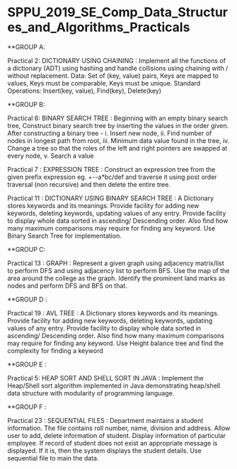 # SPPU_2019_SE_Comp_Data_Structures_and_Algorithms_Practicals

**GROUP A:

Practical 2: DICTIONARY USING CHAINING : Implement all the functions of a dictionary (ADT) using hashing and handle collisions using chaining with / without replacement. Data: Set of (key, value) pairs, Keys are mapped to values, Keys must be comparable, Keys must be unique. Standard Operations: Insert(key, value), Find(key), Delete(key)

**GROUP B:

Practical 6: BINARY SEARCH TREE : Beginning with an empty binary search tree, Construct binary search tree by inserting the values in the order given. After constructing a binary tree - 
i. Insert new node, 
ii. Find number of nodes in longest path from root, 
iii. Minimum data value found in the tree, 
iv. Change a tree so that the roles of the left and right pointers are swapped at every node, 
v. Search a value

Practical 7 : EXPRESSION TREE : Construct an expression tree from the given prefix expression eg. +--a*bc/def and traverse it using post order traversal (non recursive) and then delete the entire tree.

Practical 11 : DICTIONARY USING BINARY SEARCH TREE : A Dictionary stores keywords and its meanings. Provide facility for adding new keywords, deleting keywords, updating values of any entry. Provide facility to display whole data sorted in ascending/ Descending order. Also find how many maximum comparisons may require for finding any keyword. Use Binary Search Tree for implementation.

**GROUP C: 

Practical 13 : GRAPH : Represent a given graph using adjacency matrix/list to perform DFS and using adjacency list to perform BFS. Use the map of the area around the college as the graph. Identify the prominent land marks as nodes and perform DFS and BFS on that.

**GROUP D :

Practical 19 : AVL TREE : A Dictionary stores keywords and its meanings. Provide facility for adding new keywords, deleting keywords, updating values of any entry. Provide facility to display whole data sorted in ascending/ Descending order. Also find how many maximum comparisons may require for finding any keyword. Use Height balance tree and find the complexity for finding a keyword

**GROUP E : 

Practical 5: HEAP SORT AND SHELL SORT IN JAVA : Implement the Heap/Shell sort algorithm implemented in Java demonstrating heap/shell data structure with modularity of programming language.

**GROUP F : 

Practical 23 : SEQUENTIAL FILES : Department maintains a student information. The file contains roll number, name, division and address. Allow user to add, delete information of student. Display information of particular employee. If record of student does not exist an appropriate message is displayed. If it is, then the system displays the student details. Use sequential file to main the data.
